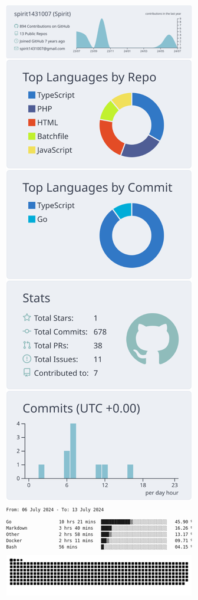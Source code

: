 [![](https://raw.githubusercontent.com/spirit1431007/spirit1431007/master/profile-summary-card-output/nord_bright/0-profile-details.svg)](https://git.io/spiritx)
[![](https://raw.githubusercontent.com/spirit1431007/spirit1431007/master/profile-summary-card-output/nord_bright/1-repos-per-language.svg)](https://git.io/spiritx) [![](https://raw.githubusercontent.com/spirit1431007/spirit1431007/master/profile-summary-card-output/nord_bright/2-most-commit-language.svg)](https://git.io/spiritx)
[![](https://raw.githubusercontent.com/spirit1431007/spirit1431007/master/profile-summary-card-output/nord_bright/3-stats.svg)](https://git.io/spiritx) [![](https://raw.githubusercontent.com/spirit1431007/spirit1431007/master/profile-summary-card-output/nord_bright/4-productive-time.svg)](https://git.io/spiritx)

<!--START_SECTION:waka-->

```txt
From: 06 July 2024 - To: 13 July 2024

Go                  10 hrs 21 mins  ███████████▒░░░░░░░░░░░░░   45.90 %
Markdown            3 hrs 40 mins   ████░░░░░░░░░░░░░░░░░░░░░   16.26 %
Other               2 hrs 58 mins   ███▒░░░░░░░░░░░░░░░░░░░░░   13.17 %
Docker              2 hrs 11 mins   ██▒░░░░░░░░░░░░░░░░░░░░░░   09.71 %
Bash                56 mins         █░░░░░░░░░░░░░░░░░░░░░░░░   04.15 %
```

<!--END_SECTION:waka-->

![contribution](https://github.com/spirit1431007/spirit1431007/blob/output/github-contribution-grid-snake.svg)
